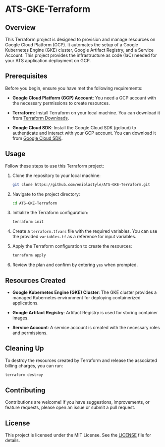 # ATS-GKE-Terraform

## Overview

This Terraform project is designed to provision and manage resources on Google Cloud Platform (GCP). It automates the setup of a Google Kubernetes Engine (GKE) cluster, Google Artifact Registry, and a Service Account. This project provides the infrastructure as code (IaC) needed for your ATS application deployment on GCP.


## Prerequisites

Before you begin, ensure you have met the following requirements:

- **Google Cloud Platform (GCP) Account**: You need a GCP account with the necessary permissions to create resources.

- **Terraform**: Install Terraform on your local machine. You can download it from [Terraform Downloads](https://www.terraform.io/downloads.html).

- **Google Cloud SDK**: Install the Google Cloud SDK (gcloud) to authenticate and interact with your GCP account. You can download it from [Google Cloud SDK](https://cloud.google.com/sdk/docs/install).

## Usage

Follow these steps to use this Terraform project:

1. Clone the repository to your local machine:

   ```bash
   git clone https://github.com/eniolastyle/ATS-GKE-Terraform.git
   ```

2. Navigate to the project directory:

   ```bash
   cd ATS-GKE-Terraform
   ```

3. Initialize the Terraform configuration:

   ```bash
   terraform init
   ```

4. Create a `terraform.tfvars` file with the required variables. You can use the provided `variables.tf` as a reference for input variables.

5. Apply the Terraform configuration to create the resources:

   ```bash
   terraform apply
   ```

6. Review the plan and confirm by entering `yes` when prompted.

## Resources Created

- **Google Kubernetes Engine (GKE) Cluster**: The GKE cluster provides a managed Kubernetes environment for deploying containerized applications.

- **Google Artifact Registry**: Artifact Registry is used for storing container images.

- **Service Account**: A service account is created with the necessary roles and permissions.

## Cleaning Up

To destroy the resources created by Terraform and release the associated billing charges, you can run:

```bash
terraform destroy
```

## Contributing

Contributions are welcome! If you have suggestions, improvements, or feature requests, please open an issue or submit a pull request.

## License

This project is licensed under the MIT License. See the [LICENSE](LICENSE) file for details.
